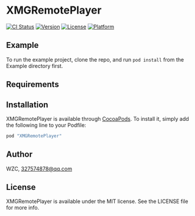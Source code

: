 # XMGRemotePlayer

[![CI Status](http://img.shields.io/travis/327574878@qq.com/XMGRemotePlayer.svg?style=flat)](https://travis-ci.org/327574878@qq.com/XMGRemotePlayer)
[![Version](https://img.shields.io/cocoapods/v/XMGRemotePlayer.svg?style=flat)](http://cocoapods.org/pods/XMGRemotePlayer)
[![License](https://img.shields.io/cocoapods/l/XMGRemotePlayer.svg?style=flat)](http://cocoapods.org/pods/XMGRemotePlayer)
[![Platform](https://img.shields.io/cocoapods/p/XMGRemotePlayer.svg?style=flat)](http://cocoapods.org/pods/XMGRemotePlayer)

## Example

To run the example project, clone the repo, and run `pod install` from the Example directory first.

## Requirements

## Installation

XMGRemotePlayer is available through [CocoaPods](http://cocoapods.org). To install
it, simply add the following line to your Podfile:

```ruby
pod "XMGRemotePlayer"
```

## Author

WZC, 327574878@qq.com

## License

XMGRemotePlayer is available under the MIT license. See the LICENSE file for more info.


